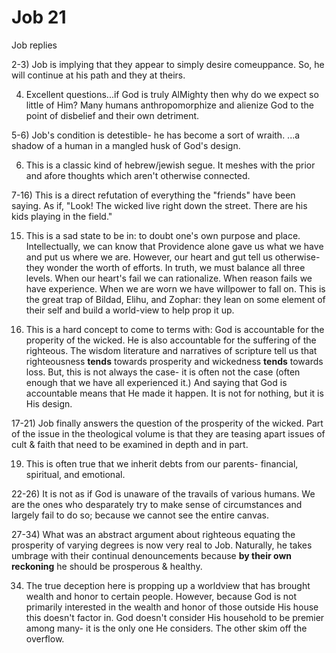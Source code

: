 # Job 21

Job replies

2-3) Job is implying that they appear to simply desire comeuppance.
     So, he will continue at his path and they at theirs.

4) Excellent questions...if God is truly AlMighty then why do we expect so little of Him?
   Many humans anthropomorphize and alienize God to the point of disbelief and their own detriment.

5-6) Job's condition is detestible- he has become a sort of wraith.
     ...a shadow of a human in a mangled husk of God's design.

6) This is a classic kind of hebrew/jewish segue.
   It meshes with the prior and afore thoughts which aren't otherwise connected.

7-16) This is a direct refutation of everything the "friends" have been saying.
      As if, "Look!  The wicked live right down the street.  There are his kids playing in the field."

15) This is a sad state to be in: to doubt one's own purpose and place.
    Intellectually, we can know that Providence alone gave us what we have and put us where we are.
    However, our heart and gut tell us otherwise- they wonder the worth of efforts.
    In truth, we must balance all three levels.
    When our heart's fail we can rationalize.
    When reason fails we have experience.
    When we are worn we have willpower to fall on.
    This is the great trap of Bildad, Elihu, and Zophar: they lean on some element of their self and build a world-view to help prop it up.

16) This is a hard concept to come to terms with: God is accountable for the properity of the wicked.
    He is also accountable for the suffering of the righteous.
    The wisdom literature and narratives of scripture tell us that righteousness __tends__ towards prosperity and wickedness __tends__ towards loss.
    But, this is not always the case- it is often not the case (often enough that we have all experienced it.)
    And saying that God is accountable means that He made it happen.
    It is not for nothing, but it is His design.

17-21) Job finally answers the question of the prosperity of the wicked.
       Part of the issue in the theological volume is that they are teasing apart issues of cult & faith that need to be examined in depth and in part.

19) This is often true that we inherit debts from our parents- financial, spiritual, and emotional.

22-26) It is not as if God is unaware of the travails of various humans.
       We are the ones who desparately try to make sense of circumstances and largely fail to do so;
       because we cannot see the entire canvas.

27-34) What was an abstract argument about righteous equating the prosperity of varying degrees is now very real to Job.
       Naturally, he takes umbrage with their continual denouncements because **by their own reckoning** he should be prosperous & healthy.

34) The true deception here is propping up a worldview that has brought wealth and honor to certain people.
    However, because God is not primarily interested in the wealth and honor of those outside His house this doesn't factor in.
    God doesn't consider His household to be premier among many- it is the only one He considers.
    The other skim off the overflow.

